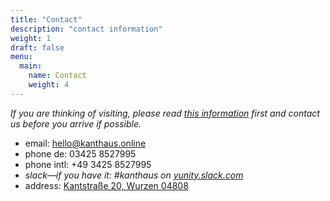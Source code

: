 ```yaml
---
title: "Contact"
description: "contact information"
weight: 1
draft: false
menu:
  main:
    name: Contact
    weight: 4
---
```


*If you are thinking of visiting, please read [this information](https://kanthaus.online/en/docs/visiting/) first and contact us before you arrive if possible.*

- email: <hello@kanthaus.online>
- phone de: 03425 8527995
- phone intl: +49 3425 8527995
- *slack—if you have it: #kanthaus on [yunity.slack.com](https://yunity.slack.com)*
- address: [Kantstraße 20, Wurzen 04808](https://www.openstreetmap.org/search?query=20%20kantstrasse%20wurzen#map=19/51.36711/12.74075&layers=N)
